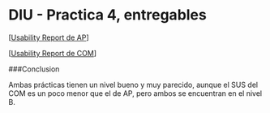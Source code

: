 # DIU - Practica 4, entregables

[[Usability Report de AP](./Usability-Report-AP.md)]

[[Usability Report de COM](./Usability-Report-COM.md)]


###Conclusion

Ambas prácticas tienen un nivel bueno y muy parecido, aunque el SUS del COM es un poco menor que el de AP, pero ambos se encuentran en el nivel B.
